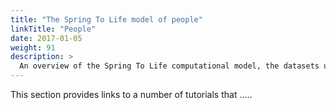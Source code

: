 ```yaml
---
title: "The Spring To Life model of people"
linkTitle: "People"
date: 2017-01-05
weight: 91
description: >
  An overview of the Spring To Life computational model, the datasets used in conjunction with that computational model model and model analyses.
---
```


This section provides links to a number of tutorials that .....


